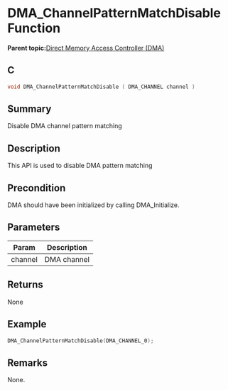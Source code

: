 # DMA\_ChannelPatternMatchDisable Function

**Parent topic:**[Direct Memory Access Controller \(DMA\)](GUID-FC435976-A639-435D-9C8F-0A08C3D59195.md)

## C

```c
void DMA_ChannelPatternMatchDisable ( DMA_CHANNEL channel )
```

## Summary

Disable DMA channel pattern matching

## Description

This API is used to disable DMA pattern matching

## Precondition

DMA should have been initialized by calling DMA\_Initialize.

## Parameters

|Param|Description|
|-----|-----------|
|channel|DMA channel|

## Returns

None

## Example

```c
DMA_ChannelPatternMatchDisable(DMA_CHANNEL_0);
```

## Remarks

None.

